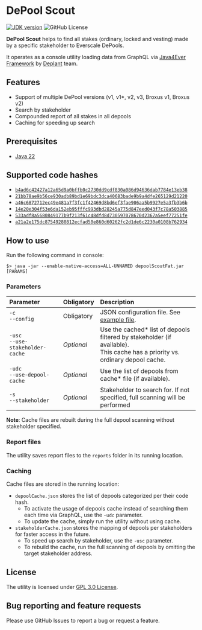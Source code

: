 # DePool Scout

[![JDK version](https://img.shields.io/badge/Java-22-green.svg)](https://shields.io/)
![GitHub License](https://img.shields.io/github/license/vp-mazekine/depool-scout)


**DePool Scout** helps to find all stakes (ordinary, locked and vesting) made by a specific stakeholder to Everscale DePools.

It operates as a console utility loading data from GraphQL via [Java4Ever Framework](https://github.com/deplant/java4ever-framework) by [Deplant](https://github.com/deplant/) team.

## Features
* Support of multiple DePool versions (v1, v1*, v2, v3, Broxus v1, Broxus v2)
* Search by stakeholder
* Compounded report of all stakes in all depools
* Caching for speeding up search

## Prerequisites
* [Java 22](https://adoptium.net/temurin/releases/?version=22)

## Supported code hashes
* [`b4ad6c42427a12a65d9a0bffb0c2730dd9cdf830a086d94636dab7784e13eb38`](https://everscan.io/contracts/b4ad6c42427a12a65d9a0bffb0c2730dd9cdf830a086d94636dab7784e13eb38)
* [`21bb78ae9b56ce930adb89bd1e69bdc3dca40683bade9b9a4dfe265129d21220`](https://everscan.io/contracts/21bb78ae9b56ce930adb89bd1e69bdc3dca40683bade9b9a4dfe265129d21220)
* [`a46c6872712ec49e481a7f3fc1f42469d8bd6ef3fae906aa5b9927e5a3fb3b6b`](https://everscan.io/contracts/a46c6872712ec49e481a7f3fc1f42469d8bd6ef3fae906aa5b9927e5a3fb3b6b)
* [`14e20e304f53e6da152eb95fffc993dbd28245a775d847eed043f7c78a503885`](https://everscan.io/contracts/14e20e304f53e6da152eb95fffc993dbd28245a775d847eed043f7c78a503885)
* [`533adf8a5680849177b9f213f61c48dfd8d730597078670d2367a5eef77251fe`](https://everscan.io/contracts/533adf8a5680849177b9f213f61c48dfd8d730597078670d2367a5eef77251fe)
* [`a21a2e175dc87549280812ecfad50e860d60262fc2d1de6c2230a0108b762934`](https://everscan.io/contracts/a21a2e175dc87549280812ecfad50e860d60262fc2d1de6c2230a0108b762934)

## How to use

Run the following command in console:

```shell
$> java -jar --enable-native-access=ALL-UNNAMED depoolScoutFat.jar [PARAMS]
```

### Parameters

| Parameter                             | Obligatory | Description                                                                                                                      |
|:--------------------------------------|:-----------|:---------------------------------------------------------------------------------------------------------------------------------|
| `-c`<br/>`--config` | Obligatory | JSON configuration file. See [example file](src/main/resources/testConfig.json).                                                 |
| `-usc`<br/>`--use-stakeholder-cache` | *Optional* | Use the cached* list of depools filtered by stakeholder (if available).<br/>This cache has a priority vs. ordinary depool cache. |
| `-udc`<br/>`--use-depool-cache` | *Optional* | Use the list of depools from cache* file (if available).                                                                         |
| `-s`<br/>`--stakeholder` | *Optional* |  Stakeholder to search for. If not specified, full scanning will be performed                                                    |

**Note**: Cache files are rebuilt during the full depool scanning without stakeholder specified.

### Report files

The utility saves report files to the `reports` folder in its running location.

### Caching

Cache files are stored in the running location:
* `depoolCache.json` stores the list of depools categorized per their code hash.
  * To activate the usage of depools cache instead of searching them each time via GraphQL, use the `-udc` parameter.
  * To update the cache, simply run the utility without using cache.
* `stakeholderCache.json` stores the mapping of depools per stakeholders for faster access in the future.
  * To speed up search by stakeholder, use the `-usc` parameter.
  * To rebuild the cache, run the full scanning of depools by omitting the target stakeholder address.

## License

The utility is licensed under [GPL 3.0 License](LICENSE).

## Bug reporting and feature requests  

Please use GitHub Issues to report a bug or request a feature.